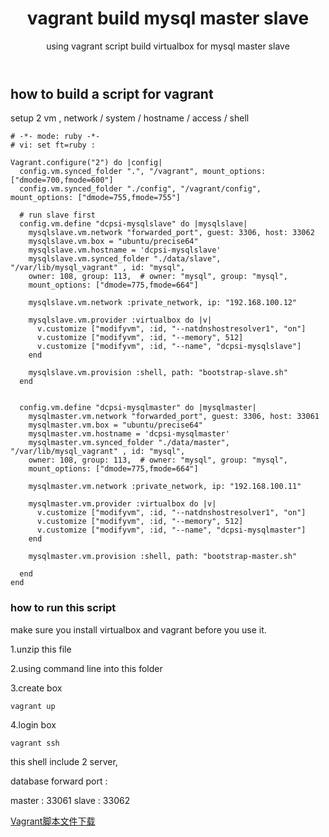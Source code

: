 ﻿---
layout: post
title: vagrant build mysql master slave
subtitle: using vagrant script build virtualbox for mysql master slave
tags: [technology]
comments: true
---

## how to build a script for vagrant

setup 2 vm , network / system / hostname / access / shell
~~~
# -*- mode: ruby -*-
# vi: set ft=ruby :

Vagrant.configure("2") do |config|
  config.vm.synced_folder ".", "/vagrant", mount_options: ["dmode=700,fmode=600"]
  config.vm.synced_folder "./config", "/vagrant/config", mount_options: ["dmode=755,fmode=755"]
  
  # run slave first
  config.vm.define "dcpsi-mysqlslave" do |mysqlslave|
    mysqlslave.vm.network "forwarded_port", guest: 3306, host: 33062
    mysqlslave.vm.box = "ubuntu/precise64"
    mysqlslave.vm.hostname = 'dcpsi-mysqlslave'
    mysqlslave.vm.synced_folder "./data/slave", "/var/lib/mysql_vagrant" , id: "mysql",
    owner: 108, group: 113,  # owner: "mysql", group: "mysql",
    mount_options: ["dmode=775,fmode=664"]

    mysqlslave.vm.network :private_network, ip: "192.168.100.12"

    mysqlslave.vm.provider :virtualbox do |v|
      v.customize ["modifyvm", :id, "--natdnshostresolver1", "on"]
      v.customize ["modifyvm", :id, "--memory", 512]
      v.customize ["modifyvm", :id, "--name", "dcpsi-mysqlslave"]
    end

    mysqlslave.vm.provision :shell, path: "bootstrap-slave.sh"
  end


  config.vm.define "dcpsi-mysqlmaster" do |mysqlmaster|
    mysqlmaster.vm.network "forwarded_port", guest: 3306, host: 33061
    mysqlmaster.vm.box = "ubuntu/precise64"
    mysqlmaster.vm.hostname = 'dcpsi-mysqlmaster'
    mysqlmaster.vm.synced_folder "./data/master", "/var/lib/mysql_vagrant" , id: "mysql",
    owner: 108, group: 113,  # owner: "mysql", group: "mysql",
    mount_options: ["dmode=775,fmode=664"]

    mysqlmaster.vm.network :private_network, ip: "192.168.100.11"

    mysqlmaster.vm.provider :virtualbox do |v|
      v.customize ["modifyvm", :id, "--natdnshostresolver1", "on"]
      v.customize ["modifyvm", :id, "--memory", 512]
      v.customize ["modifyvm", :id, "--name", "dcpsi-mysqlmaster"]
    end

    mysqlmaster.vm.provision :shell, path: "bootstrap-master.sh"

  end  
end

~~~

### how to run this script
make sure you install virtualbox and vagrant before you use it.

1.unzip this file

2.using command line into this folder

3.create box
~~~
vagrant up   
~~~

4.login box
~~~
vagrant ssh
~~~

this shell include 2 server,


database forward port : 

master : 33061  slave : 33062

[Vagrant脚本文件下载](/img/docker/vagrant-mysql-master-slave-replication.7z)